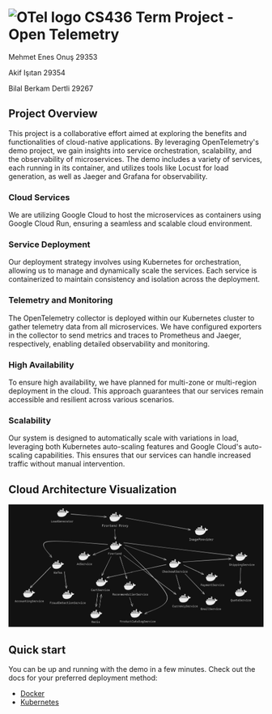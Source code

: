 # <img src="https://opentelemetry.io/img/logos/opentelemetry-logo-nav.png" alt="OTel logo" width="45"> CS436 Term Project - Open Telemetry
Mehmet Enes Onuş 29353

Akif Işıtan 29354

Bilal Berkam Dertli 29267

## Project Overview

This project is a collaborative effort aimed at exploring the benefits and functionalities of cloud-native applications. By leveraging OpenTelemetry's demo project, we gain insights into service orchestration, scalability, and the observability of microservices. The demo includes a variety of services, each running in its container, and utilizes tools like Locust for load generation, as well as Jaeger and Grafana for observability.

### Cloud Services

We are utilizing Google Cloud to host the microservices as containers using Google Cloud Run, ensuring a seamless and scalable cloud environment.

### Service Deployment

Our deployment strategy involves using Kubernetes for orchestration, allowing us to manage and dynamically scale the services. Each service is containerized to maintain consistency and isolation across the deployment.

### Telemetry and Monitoring

The OpenTelemetry collector is deployed within our Kubernetes cluster to gather telemetry data from all microservices. We have configured exporters in the collector to send metrics and traces to Prometheus and Jaeger, respectively, enabling detailed observability and monitoring.

### High Availability

To ensure high availability, we have planned for multi-zone or multi-region deployment in the cloud. This approach guarantees that our services remain accessible and resilient across various scenarios.

### Scalability

Our system is designed to automatically scale with variations in load, leveraging both Kubernetes auto-scaling features and Google Cloud's auto-scaling capabilities. This ensures that our services can handle increased traffic without manual intervention.

## Cloud Architecture Visualization

![architecture](draft-cloud-architecture.png)

## Quick start

You can be up and running with the demo in a few minutes. Check out the docs for
your preferred deployment method:

- [Docker](https://opentelemetry.io/docs/demo/docker_deployment/)
- [Kubernetes](https://opentelemetry.io/docs/demo/kubernetes_deployment/)
